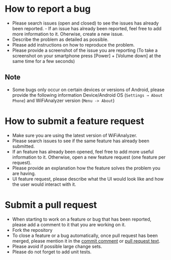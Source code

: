 # How to report a bug

- Please search issues (open and closed) to see the issues has already been reported. - If an issue has already been reported, feel free to add more information to it. Oherwise, create a new issue.
- Describe the problem as detailed as possible.
- Please add instructions on how to reproduce the problem.
- Please provide a screenshot of the issue you are reporting (To take a screenshot on  your smartphone press [Power] + [Volume down] at the same time for a few seconds)

## Note

- Some bugs only occur on certain devices or versions of Android, please provide the following information Device/Android OS (`Settings → About Phone`) and WiFiAnalyzer version (`Menu -> About`)

# How to submit a feature request

- Make sure you are using the latest version of WiFiAnalyzer.
- Please search issues to see if the same feature has already been submitted.
- If an feature has already been opened, feel free to add more useful information to it. Otherwise, open a new feature
  request (one feature per request).
- Please provide an explanation how the feature solves the problem you are having.
- UI feature request, please  describe what the UI would look like and how the user would interact with it.

# Submit a pull request

- When starting to work on a feature or bug that has been reported, please add a comment to it that you are working on it.
- Fork the repository
- To close a feature or a bug automatically, once pull request has been merged, please mention it in the [commit comment](https://help.github.com/articles/closing-issues-via-commit-messages/) or [pull request text](https://github.com/blog/1506-closing-issues-via-pull-requests).
- Please avoid if possible large change sets.
- Please do not forget to add unit tests.
